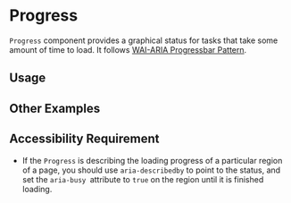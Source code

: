 # Progress

`Progress` component provides a graphical status for tasks that take some amount
of time to load. It follows
[WAI-ARIA Progressbar Pattern](https://www.w3.org/TR/wai-aria-1.2/#progressbar).

<!-- ADD_TOC -->

## Usage

<!-- ADD_EXAMPLE src/progress/stories/templates/ProgressBasicJsx.ts -->

<!-- CODESANDBOX
link_title: Progress Basic
js: src/progress/stories/templates/ProgressBasicJsx.ts
css: src/progress/stories/templates/ProgressBasicCss.ts
-->
<!-- CODESANDBOX
link_title: Progress Basic TS
tsx: src/progress/stories/templates/ProgressBasicTsx.ts
css: src/progress/stories/templates/ProgressBasicCss.ts
-->

## Other Examples

<!-- CODESANDBOX
link_title: Progress Linear
js: src/progress/stories/templates/LinearProgressJsx.ts
deps: ['@emotion/css']
-->
<!-- CODESANDBOX
link_title: Progress Linear TS
tsx: src/progress/stories/templates/LinearProgressTsx.ts
deps: ['@emotion/css']
-->

<!-- CODESANDBOX
link_title: Progress Circular
js: src/progress/stories/templates/CircularProgressJsx.ts
deps: ['@emotion/css']
-->
<!-- CODESANDBOX
link_title: Progress Circular TS
tsx: src/progress/stories/templates/CircularProgressTsx.ts
deps: ['@emotion/css']
-->

## Accessibility Requirement

- If the `Progress` is describing the loading progress of a particular region of
  a page, you should use `aria-describedby` to point to the status, and set the
  `aria-busy `attribute to `true` on the region until it is finished loading.

<!-- ADD_COMPOSITION src/progress -->

<!-- ADD_PROPS src/progress -->
